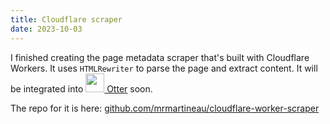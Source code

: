 ```yaml
---
title: Cloudflare scraper
date: 2023-10-03
---
```


I finished creating the page metadata scraper that's built with Cloudflare Workers. It uses `HTMLRewriter` to parse the page and extract content. It will be integrated into [<img src="https://raw.githubusercontent.com/mrmartineau/Otter/main/public/otter-logo.svg" width="30" height="30" class="mx-2 inline border-none" /> Otter](https://github.com/mrmartineau/Otter) soon.

The repo for it is here: [github.com/mrmartineau/cloudflare-worker-scraper](https://github.com/mrmartineau/cloudflare-worker-scraper)
